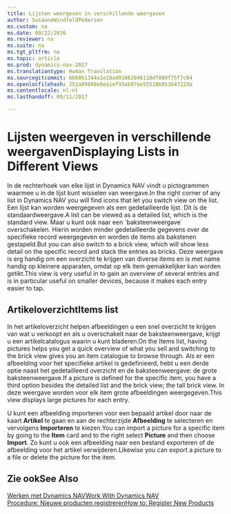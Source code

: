 ```yaml
---
title: Lijsten weergeven in verschillende weergaven
author: SusanneWindfeldPedersen
ms.custom: na
ms.date: 09/22/2016
ms.reviewer: na
ms.suite: na
ms.tgt_pltfrm: na
ms.topic: article
ms.prod: dynamics-nav-2017
ms.translationtype: Human Translation
ms.sourcegitcommit: 6b60b1344a1e18ad91863046110df880f75f7c04
ms.openlocfilehash: 251a89848e8ea1ef93ab97ee55518b85364722da
ms.contentlocale: nl-nl
ms.lasthandoff: 09/11/2017

---
```


# <a name="displaying-lists-in-different-views"></a><span data-ttu-id="dc89b-102">Lijsten weergeven in verschillende weergaven</span><span class="sxs-lookup"><span data-stu-id="dc89b-102">Displaying Lists in Different Views</span></span>
<span data-ttu-id="dc89b-103">In de rechterhoek van elke lijst in Dynamics NAV vindt u pictogrammen waarmee u in de lijst kunt wisselen van weergave.</span><span class="sxs-lookup"><span data-stu-id="dc89b-103">In the right corner of any list in Dynamics NAV you will find icons that let you switch view on the list.</span></span> <span data-ttu-id="dc89b-104">Een lijst kan worden weergegeven als een gedetailleerde lijst. Dit is de standaardweergave.</span><span class="sxs-lookup"><span data-stu-id="dc89b-104">A list can be viewed as a detailed list, which is the standard view.</span></span> <span data-ttu-id="dc89b-105">Maar u kunt ook naar een ´baksteenweergave´ overschakelen. Hierin worden minder gedetailleerde gegevens over de specifieke record weergegeven en worden de items als bakstenen gestapeld.</span><span class="sxs-lookup"><span data-stu-id="dc89b-105">But you can also switch to a brick view, which will show less detail on the specific record and stack the entries as bricks.</span></span> <span data-ttu-id="dc89b-106">Deze weergave is erg handig om een overzicht te krijgen van diverse items en is met name handig op kleinere apparaten, omdat op elk item gemakkelijker kan worden getikt.</span><span class="sxs-lookup"><span data-stu-id="dc89b-106">This view is very useful in to gain an overview of several entries and is in particular useful on smaller devices, because it makes each entry easier to tap.</span></span>

## <a name="items-list"></a><span data-ttu-id="dc89b-107">Artikeloverzicht</span><span class="sxs-lookup"><span data-stu-id="dc89b-107">Items list</span></span>
<span data-ttu-id="dc89b-108">In het artikeloverzicht helpen afbeeldingen u een snel overzicht te krijgen van wat u verkoopt en als u overschakelt naar de baksteenweergave, krijgt u een artikelcatalogus waarin u kunt bladeren.</span><span class="sxs-lookup"><span data-stu-id="dc89b-108">On the Items list, having pictures helps you get a quick overview of what you sell and switching to the brick view gives you an item catalogue to browse through.</span></span> <span data-ttu-id="dc89b-109">Als er een afbeelding voor het specifieke artikel is gedefinieerd, hebt u een derde optie naast het gedetailleerd overzicht en de baksteenweergave: de grote baksteenweergave.</span><span class="sxs-lookup"><span data-stu-id="dc89b-109">If a picture is defined for the specific item, you have a third option besides the detailed list and the brick view; the tall brick view.</span></span> <span data-ttu-id="dc89b-110">In deze weergave worden voor elk item grote afbeeldingen weergegeven.</span><span class="sxs-lookup"><span data-stu-id="dc89b-110">This view displays large pictures for each entry.</span></span>

<span data-ttu-id="dc89b-111">U kunt een afbeelding importeren voor een bepaald artikel door naar de kaart **Artikel** te gaan en aan de rechterzijde **Afbeelding** te selecteren en vervolgens **Importeren** te kiezen.</span><span class="sxs-lookup"><span data-stu-id="dc89b-111">You can import a picture for a specific item by going to the **Item** card and to the right select **Picture** and then choose **Import**.</span></span> <span data-ttu-id="dc89b-112">Zo kunt u ook een afbeelding naar een bestand exporteren of de afbeelding voor het artikel verwijderen.</span><span class="sxs-lookup"><span data-stu-id="dc89b-112">Likewise you can export a picture to a file or delete the picture for the item.</span></span>  

## <a name="see-also"></a><span data-ttu-id="dc89b-113">Zie ook</span><span class="sxs-lookup"><span data-stu-id="dc89b-113">See Also</span></span>
[<span data-ttu-id="dc89b-114">Werken met Dynamics NAV</span><span class="sxs-lookup"><span data-stu-id="dc89b-114">Work With Dynamics NAV</span></span>](ui-work-product.md)  
[<span data-ttu-id="dc89b-115">Procedure: Nieuwe producten registreren</span><span class="sxs-lookup"><span data-stu-id="dc89b-115">How to: Register New Products</span></span>](inventory-how-register-new-products.md)  

